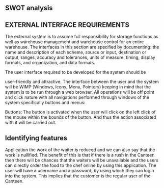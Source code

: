 ## SWOT analysis
## EXTERNAL INTERFACE REQUIREMENTS

The external system is to assume full responsibility for storage functions as well as warehouse management and warehouse control for an entire warehouse. The interfaces in this section are specified by documenting: the name and description of each scheme, source or input, destination or output, ranges, accuracy and tolerances, units of measure, timing, display formats, and organization, and data formats.

The user interface required to be developed for the system should be

user-friendly and attractive. The interface between the user and the system will be WIMP (Windows, Icons, Menu, Pointers) keeping in mind that the system is to be run through a web browser. All operations will be off point and click nature with all navigations performed through windows of the system specifically buttons and menus:

Buttons: The button is activated when the user will click on the left click of the mouse within the bounds of the button. And thus the action associated with it will be carried out.

## Identifying features
Application the work of the waiter is reduced and we can also say that the work is nullified. 
The benefit of this is that if there is a rush in the Canteen then there will be
chances that the waiters will be unavailable and the users can directly order the 
food to the chef online by using this application. The user will have a username and a 
password, by using which they can login into the system. 
This implies that the customer is the regular user of the Canteen.
